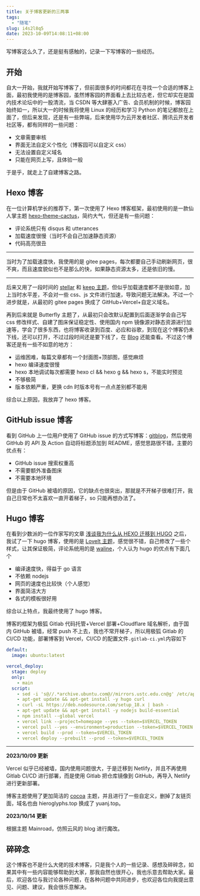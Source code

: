 ```yaml
---
title: 关于博客更新的三两事
tags: 
  - "随笔"
slug: i4s2l8q5
date: 2023-10-09T14:08:11+08:00
---
```


写博客这么久了，还是挺有感触的，记录一下写博客的一些经历。

<!--more-->

## 开始

自大一开始，我就开始写博客了，但前面很多的时间都花在寻找一个合适的博客上面，最初我使用的是博客园，虽然博客园的界面看上去比较古老，但它却实在是国内技术论坛中的一股清流，当 CSDN 等大肆塞入广告、会员机制的时候，博客园始终如一，所以大一的时候我将使用 Linux 的经历和学习 Python 的笔记都放在上面了，但后来发现，还是有一些弊端，后来使用华为云开发者社区、腾讯云开发者社区等，都有同样的一些问题：

- 文章需要审核
- 界面无法自定义个性化（博客园可以自定义 css）
- 无法设置自定义域名
- 只能在网页上写，且体验一般

于是乎，就走上了自建博客之路。

## Hexo 博客

在一位计算机学长的推荐下，第一次使用了 Hexo 博客框架，最初使用的是一款仙人掌主题 [hexo-theme-cactus](https://github.com/probberechts/hexo-theme-cactus)，简约大气，但还是有一些问题：

- 评论系统只有 disqus 和 utterances
- 加载速度很慢（当时不会自己加速静态资源）
- 代码高亮很丑

---

当时为了加载速度快，我使用的是 gitee pages，每次都要自己手动刷新网页，很不爽，而且速度貌似也不是那么的快，如果静态资源太多，还是依旧的慢。

---

后来又用了一段时间的 [stellar](https://xaoxuu.com/wiki/stellar/) 和 [keep 主题](https://github.com/XPoet/hexo-theme-keep)，但似乎加载速度都不是很如意，加上当时水平差，不会对一些 css、js 文件进行加速，导致问题无法解决。不过一个进步就是，从最初的 gitee pages 换成了 GitHub+Vercel+自定义域名。

再到后来就是 Butterfly 主题了，从最初只会改默认配置到后面逐渐学会自己写 css 修改样式、自建了图床保证稳定性、使用国内 npm 镜像源对静态资源进行加速等，学会了很多东西，也将博客收录到百度、必应和谷歌，到现在这个博客仍未下线，还可以打开，不过过段时间还是要下线了，在 [Blog](https://blog.hieroglyphs.top/) 还能查看。不过这个博客还是有一些不如意的地方：

- 运维困难，每篇文章都有一个封面图+顶部图，感觉麻烦
- hexo 编译速度很慢
- hexo 本地调试每次都需要 hexo cl && hexo g && hexo s，不能实时预览
- 不够极简
- 版本依赖严重，更换 cdn 时版本号有一点点差别都不能用

综合以上原因，我放弃了 hexo 博客。

## GitHub issue 博客

看到 GitHub 上一位用户使用了 GitHub issue 的方式写博客：[gitblog](gitblog)，然后使用 GitHub 的 API 及 Action 自动将标题添加到 README，感觉思路很不错，主要的优点有：

- GitHub issue 搜索权重高
- 不需要额外准备图床
- 不需要本地环境

但是由于 GitHub 被墙的原因，它的缺点也很突出，那就是不开梯子很难打开，我自己日常也不太喜欢一直开着梯子，so 只能再想办法了。

## Hugo 博客

在看到少数派的一位作家写的文章 [浅谈我为什么从 HEXO 迁移到 HUGO](https://sspai.com/post/59904#!) 之后，我试了一下 hugo 博客，使用的是 [LoveIt 主题](https://hugoloveit.com/zh-cn/about/)，感觉很不错，自己修改了一些个样式，让其保证极简，评论系统用的是 [waline](https://waline.js.org/)，个人认为 hugo 的优点有下面几个

- 编译速度快，得益于 go 语言
- 不依赖 nodejs
- 网页的速度也比较快（个人感觉）
- 界面简洁大方
- 各式的模板很好用

综合以上特点，我最终使用了 hugo 博客。

博客的框架为极狐 Gitlab 代码托管+Vercel 部署+Cloudflare 域名解析，由于国内 GitHub 被墙，经常 push 不上去，我也不常开梯子，所以用极狐 Gitlab 的 CI/CD 功能，部署博客到 Vercel，CI/CD 的配置文件`.gitlab-ci.yml`内容如下

```yml
default:
  image: ubuntu:latest

vercel_deploy:
  stage: deploy
  only:
    - main
  script:
    - sed -i 's@//.*archive.ubuntu.com@//mirrors.ustc.edu.cn@g' /etc/apt/sources.list
    - apt-get update && apt-get install -y hugo curl
    - curl -sL https://deb.nodesource.com/setup_18.x | bash -
    - apt-get update && apt-get install -y nodejs build-essential
    - npm install --global vercel
    - vercel link --project=homepage --yes --token=$VERCEL_TOKEN
    - vercel pull --yes --environment=production --token=$VERCEL_TOKEN
    - vercel build --prod --token=$VERCEL_TOKEN
    - vercel deploy --prebuilt --prod --token=$VERCEL_TOKEN
```

---

**2023/10/09 更新**

Vercel 似乎已经被墙，国内使用问题很大，于是迁移到 Netlify，并且不再使用 Gitlab CI/CD 进行部署，而是使用 Gitlab 把仓库镜像到 GitHub，再导入 Netlify 进行更新部署。

博客主题使用了更加简洁的 [cocoa](https://github.com/nishanths/cocoa-hugo-theme) 主题，并且进行了一些自定义，删掉了友链页面，域名也由 hieroglyphs.top 换成了 yuanj.top。

**2023/10/14 更新**

根据主题 Mainroad，仿照云风的 blog 进行魔改。

## 碎碎念

这个博客也不是什么大佬的技术博客，只是我个人的一些记录、感想及碎碎念，如果其中有一些内容能够帮助到大家，那我自然也很开心，我也乐意去帮助大家。最后，欢迎各位与我讨论各种问题，在各种问题中共同进步，也欢迎各位向我提出意见、问题、建议，我会很乐意解决。